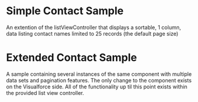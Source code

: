 # Simple Contact Sample
An extention of the listViewController that displays a sortable, 1 column, data
listing contact names limited to 25 records (the default page size)

# Extended Contact Sample
A sample containing several instances of the same component with multiple data
sets and pagination features. The only change to the component exists on the
Visualforce side. All of the functionality up til this point exists within
the provided list view controller.
